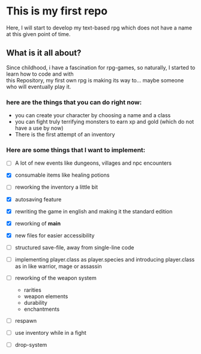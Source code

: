 # This is my first repo
Here, I will start to develop my text-based rpg which does not have a name at this given point of time.  

## What is it all about?
Since childhood, i have a fascination for rpg-games, so naturally, I started to learn how to code and with  
this Repository, my first own rpg is making its way to... maybe someone who will eventually play it.  

### here are the things that you can do right now:
- you can create your character by choosing a name and a class
- you can fight truly terrifying monsters to earn xp and gold (which do not have a use by now)
- There is the first attempt of an inventory

### Here are some things that I want to implement:
- [ ] A lot of new events like dungeons, villages and npc encounters
- [x] consumable items like healing potions
- [ ] reworking the inventory a little bit
- [x] autosaving feature
- [x] rewriting the game in english and making it the standard edition
- [x] reworking of __main__
- [x] new files for easier accessibility
- [ ] structured save-file, away from single-line code
- [ ] implementing player.class as player.species and introducing player.class as in like warrior, mage or assassin
- [ ] reworking of the weapon system
    - rarities
    - weapon elements
    - durability
    - enchantments
- [ ] respawn
- [ ] use inventory while in a fight
- [ ] drop-system

